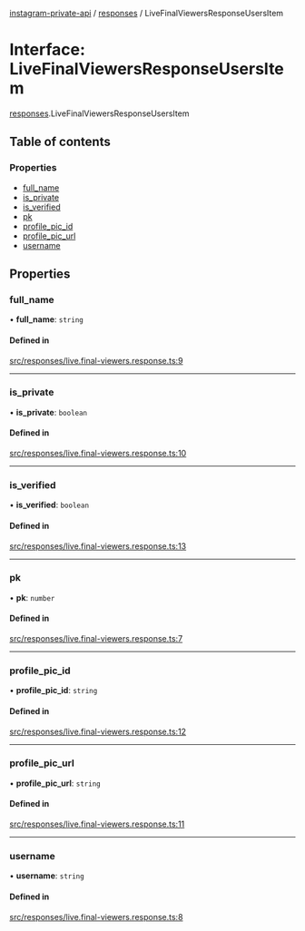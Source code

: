 [instagram-private-api](../../README.md) / [responses](../../modules/responses.md) / LiveFinalViewersResponseUsersItem

# Interface: LiveFinalViewersResponseUsersItem

[responses](../../modules/responses.md).LiveFinalViewersResponseUsersItem

## Table of contents

### Properties

- [full\_name](LiveFinalViewersResponseUsersItem.md#full_name)
- [is\_private](LiveFinalViewersResponseUsersItem.md#is_private)
- [is\_verified](LiveFinalViewersResponseUsersItem.md#is_verified)
- [pk](LiveFinalViewersResponseUsersItem.md#pk)
- [profile\_pic\_id](LiveFinalViewersResponseUsersItem.md#profile_pic_id)
- [profile\_pic\_url](LiveFinalViewersResponseUsersItem.md#profile_pic_url)
- [username](LiveFinalViewersResponseUsersItem.md#username)

## Properties

### full\_name

• **full\_name**: `string`

#### Defined in

[src/responses/live.final-viewers.response.ts:9](https://github.com/Nerixyz/instagram-private-api/blob/4971f34/src/responses/live.final-viewers.response.ts#L9)

___

### is\_private

• **is\_private**: `boolean`

#### Defined in

[src/responses/live.final-viewers.response.ts:10](https://github.com/Nerixyz/instagram-private-api/blob/4971f34/src/responses/live.final-viewers.response.ts#L10)

___

### is\_verified

• **is\_verified**: `boolean`

#### Defined in

[src/responses/live.final-viewers.response.ts:13](https://github.com/Nerixyz/instagram-private-api/blob/4971f34/src/responses/live.final-viewers.response.ts#L13)

___

### pk

• **pk**: `number`

#### Defined in

[src/responses/live.final-viewers.response.ts:7](https://github.com/Nerixyz/instagram-private-api/blob/4971f34/src/responses/live.final-viewers.response.ts#L7)

___

### profile\_pic\_id

• **profile\_pic\_id**: `string`

#### Defined in

[src/responses/live.final-viewers.response.ts:12](https://github.com/Nerixyz/instagram-private-api/blob/4971f34/src/responses/live.final-viewers.response.ts#L12)

___

### profile\_pic\_url

• **profile\_pic\_url**: `string`

#### Defined in

[src/responses/live.final-viewers.response.ts:11](https://github.com/Nerixyz/instagram-private-api/blob/4971f34/src/responses/live.final-viewers.response.ts#L11)

___

### username

• **username**: `string`

#### Defined in

[src/responses/live.final-viewers.response.ts:8](https://github.com/Nerixyz/instagram-private-api/blob/4971f34/src/responses/live.final-viewers.response.ts#L8)
